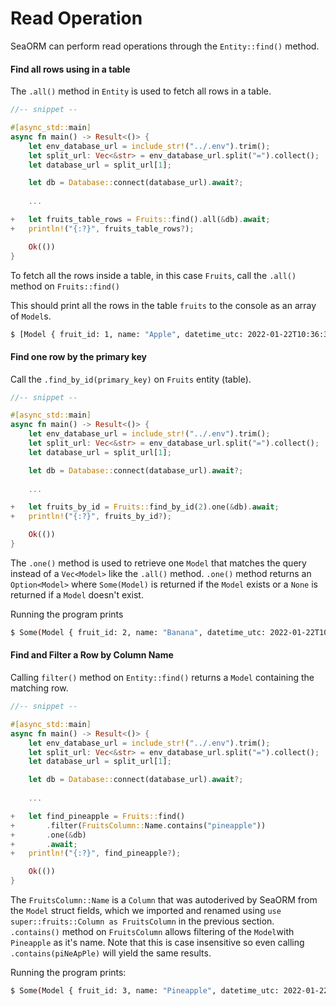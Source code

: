 # Read Operation

SeaORM can perform read operations through the `Entity::find()` method.

#### Find all rows using in a table

The `.all()` method in `Entity` is used to fetch all rows in a table.

```rust
//-- snippet --

#[async_std::main]
async fn main() -> Result<()> {
    let env_database_url = include_str!("../.env").trim();
    let split_url: Vec<&str> = env_database_url.split("=").collect();
    let database_url = split_url[1];

    let db = Database::connect(database_url).await?;
    
    ...

+   let fruits_table_rows = Fruits::find().all(&db).await;
+   println!("{:?}", fruits_table_rows?);

    Ok(())
}
```

To fetch all the rows inside a table, in this case `Fruits`, call the `.all()` method on `Fruits::find()`

This should print all the rows in the table `fruits` to the console as an array of `Model`s.

```sh
$ [Model { fruit_id: 1, name: "Apple", datetime_utc: 2022-01-22T10:36:39, unit_price: 2, sku: "FM2022AKB40" }, Model { fruit_id: 2, name: "Banana", datetime_utc: 2022-01-22T10:36:39, unit_price: 2, sku: "FM2022AKB41" }, Model { fruit_id: 3, name: "Pineapple", datetime_utc: 2022-01-22T10:36:39, unit_price: 8, sku: "FM2022AKB42" }, Model { fruit_id: 4, name: "Mango", datetime_utc: 2022-01-22T10:36:39, unit_price: 6, sku: "FM2022AKB43" }]
```



#### Find one row by the primary key

Call the `.find_by_id(primary_key)` on `Fruits` entity (table).

```rust
//-- snippet --

#[async_std::main]
async fn main() -> Result<()> {
    let env_database_url = include_str!("../.env").trim();
    let split_url: Vec<&str> = env_database_url.split("=").collect();
    let database_url = split_url[1];

    let db = Database::connect(database_url).await?;
    
    ...

+   let fruits_by_id = Fruits::find_by_id(2).one(&db).await;
+   println!("{:?}", fruits_by_id?);

    Ok(())
}
```

The `.one()` method is used to retrieve one `Model` that matches the query instead of a `Vec<Model>` like the `.all()` method. `.one()` method returns an `Option<Model>` where `Some(Model)` is returned if the `Model` exists or a `None` is returned if a `Model` doesn't exist.

Running the program prints

```sh
$ Some(Model { fruit_id: 2, name: "Banana", datetime_utc: 2022-01-22T10:36:39, unit_price: 2, sku: "FM2022AKB41" })
```



#### Find and Filter a Row by Column Name

Calling `filter()` method on `Entity::find()` returns a `Model` containing the matching row.

```rust
//-- snippet --

#[async_std::main]
async fn main() -> Result<()> {
    let env_database_url = include_str!("../.env").trim();
    let split_url: Vec<&str> = env_database_url.split("=").collect();
    let database_url = split_url[1];

    let db = Database::connect(database_url).await?;
    
    ...

+   let find_pineapple = Fruits::find()
+    	.filter(FruitsColumn::Name.contains("pineapple"))
+    	.one(&db)
+    	.await;
+   println!("{:?}", find_pineapple?);

    Ok(())
}
```
The `FruitsColumn::Name` is a `Column` that was autoderived by SeaORM from the `Model` struct fields, which we imported and renamed using `use super::fruits::Column as FruitsColumn` in the previous section. `.contains()` method on `FruitsColumn` allows filtering of the `Model`with `Pineapple` as it's name. Note that this is case insensitive so even calling `.contains(piNeApPle)` will yield the same results.

Running the program prints:

```sh
$ Some(Model { fruit_id: 3, name: "Pineapple", datetime_utc: 2022-01-22T10:36:39, unit_price: 8, sku: "FM2022AKB42" })
```

